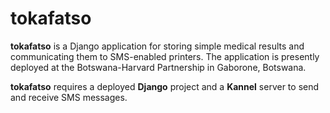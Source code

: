 tokafatso
=========
**tokafatso** is a Django application for storing simple medical results and communicating them to SMS-enabled printers. The application is presently deployed at the Botswana-Harvard Partnership in Gaborone, Botswana.

**tokafatso** requires a deployed **Django** project and a **Kannel** server to send and receive SMS messages.